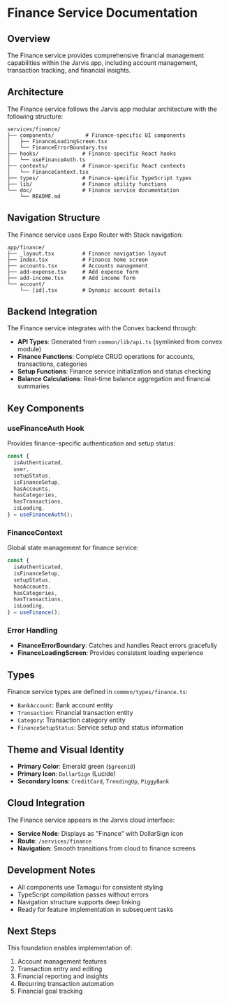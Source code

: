 # Finance Service Documentation

## Overview

The Finance service provides comprehensive financial management capabilities within the Jarvis app, including account management, transaction tracking, and financial insights.

## Architecture

The Finance service follows the Jarvis app modular architecture with the following structure:

```
services/finance/
├── components/          # Finance-specific UI components
│   ├── FinanceLoadingScreen.tsx
│   └── FinanceErrorBoundary.tsx
├── hooks/              # Finance-specific React hooks
│   └── useFinanceAuth.ts
├── contexts/           # Finance-specific React contexts
│   └── FinanceContext.tsx
├── types/              # Finance-specific TypeScript types
├── lib/                # Finance utility functions
└── doc/                # Finance service documentation
    └── README.md
```

## Navigation Structure

The Finance service uses Expo Router with Stack navigation:

```
app/finance/
├── _layout.tsx         # Finance navigation layout
├── index.tsx           # Finance home screen
├── accounts.tsx        # Accounts management
├── add-expense.tsx     # Add expense form
├── add-income.tsx      # Add income form
└── account/
    └── [id].tsx        # Dynamic account details
```

## Backend Integration

The Finance service integrates with the Convex backend through:

- **API Types**: Generated from `common/lib/api.ts` (symlinked from convex module)
- **Finance Functions**: Complete CRUD operations for accounts, transactions, categories
- **Setup Functions**: Finance service initialization and status checking
- **Balance Calculations**: Real-time balance aggregation and financial summaries

## Key Components

### useFinanceAuth Hook

Provides finance-specific authentication and setup status:

```typescript
const {
  isAuthenticated,
  user,
  setupStatus,
  isFinanceSetup,
  hasAccounts,
  hasCategories,
  hasTransactions,
  isLoading,
} = useFinanceAuth();
```

### FinanceContext

Global state management for finance service:

```typescript
const {
  isAuthenticated,
  isFinanceSetup,
  setupStatus,
  hasAccounts,
  hasCategories,
  hasTransactions,
  isLoading,
} = useFinance();
```

### Error Handling

- **FinanceErrorBoundary**: Catches and handles React errors gracefully
- **FinanceLoadingScreen**: Provides consistent loading experience

## Types

Finance service types are defined in `common/types/finance.ts`:

- `BankAccount`: Bank account entity
- `Transaction`: Financial transaction entity
- `Category`: Transaction category entity
- `FinanceSetupStatus`: Service setup and status information

## Theme and Visual Identity

- **Primary Color**: Emerald green (`$green10`)
- **Primary Icon**: `DollarSign` (Lucide)
- **Secondary Icons**: `CreditCard`, `TrendingUp`, `PiggyBank`

## Cloud Integration

The Finance service appears in the Jarvis cloud interface:

- **Service Node**: Displays as "Finance" with DollarSign icon
- **Route**: `/services/finance`
- **Navigation**: Smooth transitions from cloud to finance screens

## Development Notes

- All components use Tamagui for consistent styling
- TypeScript compilation passes without errors
- Navigation structure supports deep linking
- Ready for feature implementation in subsequent tasks

## Next Steps

This foundation enables implementation of:

1. Account management features
2. Transaction entry and editing
3. Financial reporting and insights
4. Recurring transaction automation
5. Financial goal tracking
